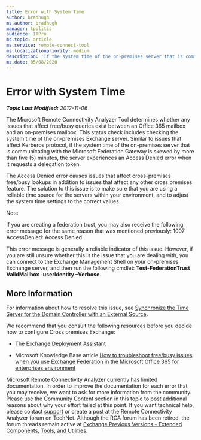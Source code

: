 ```yaml
---
title: Error with System Time
author: bradhugh
ms.author: bradhugh
manager: tpolitis
audience: ITPro 
ms.topic: article 
ms.service: remote-connect-tool
ms.localizationpriority: medium
description: 'If the system time of the on-premises server that is communicating with the Microsoft Federation Gateway is skewed by more than five minutes, the server experiences an "Access Denied" error when it requests a delegation token.'
ms.date: 05/08/2020
---
```


# Error with System Time


_**Topic Last Modified:** 2012-11-06_

The Microsoft Remote Connectivity Analyzer Tool determines whether any issues that affect free/busy queries exist between an Office 365 mailbox and an on-premises mailbox. This status check includes checking the system time of the on-premises Exchange server. Similar to issues that affect Kerberos protocol, if the system time of the on-premises server that is communicating with the Microsoft Federation Gateway is skewed by more than five (5) minutes, the server experiences an Access Denied error when it requests a delegation token.

The Access Denied error causes issues that affect cross-premises free/busy lookups in addition to issues that affect any other cross premises feature. The solution to this issue is to make sure that you are using a reliable time source for the servers within your environment, and to adjust the system time settings to the correct values.

> [!NOTE]
> If you are creating a federation trust, you may also receive the following error message for the same reason that was mentioned previously: 1007 AccessDenied: Access Denied.

This error message is generally a reliable indicator of this issue. However, if you are still unsure whether this is the issue that you are dealing with, you can connect to the Exchange Management Shell on your on-premises Exchange server, and then run the following cmdlet: **Test-FederationTrust ValidMailbox -userIdentity –Verbose**.

## More Information

For information about how to resolve this issue, see [Synchronize the Time Server for the Domain Controller with an External Source](https://technet.microsoft.com/library/cc784553\(ws.10\).aspx).

We recommend that you consult the following resources before you decide how to configure Cross premises Exchange:

  - [The Exchange Deployment Assistant](https://technet.microsoft.com/exdeploy2010/default.aspx)

  - Microsoft Knowledge Base article [How to troubleshoot free/busy issues when you use Exchange Federation in the Microsoft Office 365 for enterprises environment](https://support.microsoft.com/kb/2555008)

Microsoft Remote Connectivity Analyzer currently has limited documentation. In order to improve the documentation for each error that you may receive, we want to ask for more information from the community. Please use the Community Content section in this topic to post additional reasons about why your effort failed at this point. If you want technical help, please contact [support](https://go.microsoft.com/fwlink/?linkid=8158) or create a post at the Remote Connectivity Analyzer forum on TechNet. Although the RCA forum has been retired, the forum threads remain active at [Exchange Previous Versions - Extended Components, Tools, and Utilities](https://social.technet.microsoft.com/forums/exchangesvr3rdpartyappslegacy).
